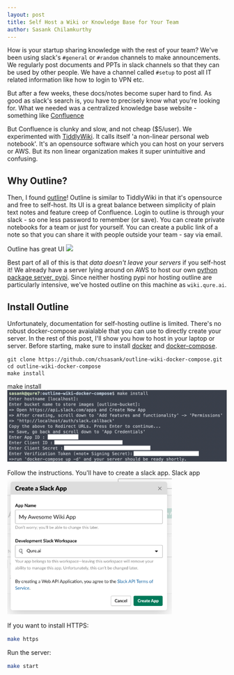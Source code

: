 ```yaml
---
layout: post
title: Self Host a Wiki or Knowledge Base for Your Team
author: Sasank Chilamkurthy
---
```


How is your startup sharing knowledge with the rest of your team?
We've been using slack's `#general` or `#random` channels to make announcements.
We regularly post documents and PPTs in slack channels so that they can be used by other people. We have a channel called `#setup` to post all IT related information like how to login to VPN etc.

But after a few weeks, these docs/notes become super hard to find. As good as slack's search is, you have to precisely know what you're looking for. What we needed was a centralized knowledge base website - something like [Confluence](https://www.atlassian.com/software/confluence)

But Confluence is clunky and slow, and not cheap ($5/user). We experimented with [TiddlyWiki](https://tiddlywiki.com/). It calls itself 'a non-linear personal web notebook'. It's an opensource software which you can host on your servers or AWS. But its non linear organization makes it super unintuitive and confusing.

## Why Outline?

Then, I found [outline](https://www.getoutline.com/)! Outline is similar to TiddlyWiki in that it's opensource and free to self-host. Its UI is a great balance between simplicity of plain text notes and feature creep of Confluence. Login to outline is through your slack - so one less password to remember (or save). You can create private notebooks for a team or just for yourself. You can create a public link of a note so that you can share it with people outside your team - say via email.

<span class="marginnote">
    Outline has great UI
</span>
<img src='https://www.getoutline.com/images/screenshot.png'>


Best part of all of this is that *data doesn't leave your servers* if you self-host it!
We already have a server lying around on AWS to host our own [python package server, pypi](https://en.wikipedia.org/wiki/Python_Package_Index). Since neither hosting pypi nor hosting outline are particularly intensive, we've hosted outline on this machine as `wiki.qure.ai`.

## Install Outline

Unfortunately, documentation for self-hosting outline is limited. There's no robust docker-compose avaialable that you can use to directly create your server. In the rest of this post, I'll show you how to host in your laptop or server. Before starting, make sure to install [docker](https://docs.docker.com/get-docker/) and [docker-compose](https://docs.docker.com/compose/install/).

```
git clone https://github.com/chsasank/outline-wiki-docker-compose.git
cd outline-wiki-docker-compose
make install
```
<span class="marginnote">
    make install
</span>
<img src='/assets/images/outline/make_install.png'>


Follow the instructions. You'll have to create a slack app.
<span class="marginnote">
   Slack app
</span>
<img style="max-width: 75%;" src='/assets/images/outline/slack_app.png'>


If you want to install HTTPS:

```bash
make https
```

Run the server:

```bash
make start
```
